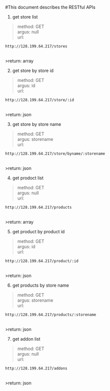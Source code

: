 #This document describes the RESTful APIs

1. get store list <br />

>method: GET<br />
>argus: null<br />
>url:
```
http://128.199.64.217/stores
```
<br />
>return: array <br />

2. get store by store id <br />
>method: GET <br />
>argus: id <br />
>url:
```
http://128.199.64.217/store/:id 
```
<br />
>return: json<br />

3. get store by store name <br />
>method: GET <br />
>argus: storename <br />
>url:
```
http://128.199.64.217/store/byname/:storename
```
<br />
>return: json<br />

4. get prodoct list <br />

>method: GET<br />
>argus: null<br />
>url:
```
http://128.199.64.217/products
```
<br />
>return: array <br />

5. get product by product id <br />
>method: GET <br />
>argus: id <br />
>url:
```
http://128.199.64.217/product/:id 
```
<br />
>return: json<br />

6. get products by store name <br />
>method: GET <br />
>argus: storename <br />
>url:
```
http://128.199.64.217/products/:storename
```
<br />
>return: json<br />

7. get addon list<br />
>method: GET <br />
>argus: null <br />
>url:
```
http://128.199.64.217/addons
```
<br />
>return: json<br />